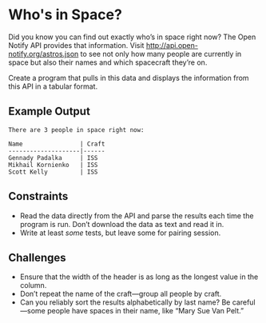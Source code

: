 # Who's in Space?

Did you know you can find out exactly who’s in space right
now? The Open Notify API provides that information. Visit
http://api.open-notify.org/astros.json to see not only how many
people are currently in space but also their names and which
spacecraft they’re on.

Create a program that pulls in this data and displays the
information from this API in a tabular format.

## Example Output

```
There are 3 people in space right now:

Name                | Craft
--------------------|------
Gennady Padalka     | ISS
Mikhail Kornienko   | ISS
Scott Kelly         | ISS
```

## Constraints

- Read the data directly from the API and parse the results
each time the program is run. Don’t download the data
as text and read it in.
- Write at least *some* tests, but leave some for pairing session.

## Challenges

- Ensure that the width of the header is as long as the
longest value in the column.
- Don’t repeat the name of the craft—group all people by
craft.
- Can you reliably sort the results alphabetically by last
name? Be careful—some people have spaces in their
name, like “Mary Sue Van Pelt.”
